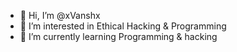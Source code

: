 - 👋 Hi, I’m @xVanshx
- 👀 I’m interested in Ethical Hacking & Programming
- 🌱 I’m currently learning Programming & hacking

<!---
xVanshx/xVanshx is a ✨ special ✨ repository because its `README.md` (this file) appears on your GitHub profile.
You can click the Preview link to take a look at your changes.
--->

